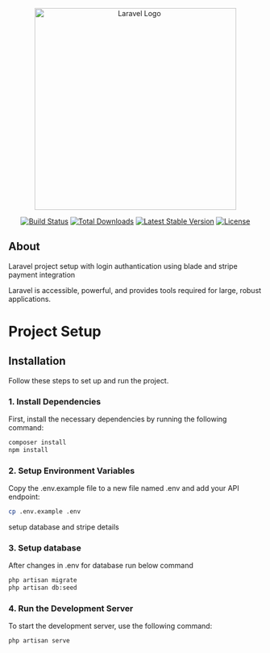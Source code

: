 <p align="center"><a href="https://laravel.com" target="_blank"><img src="https://raw.githubusercontent.com/laravel/art/master/logo-lockup/5%20SVG/2%20CMYK/1%20Full%20Color/laravel-logolockup-cmyk-red.svg" width="400" alt="Laravel Logo"></a></p>

<p align="center">
<a href="https://github.com/laravel/framework/actions"><img src="https://github.com/laravel/framework/workflows/tests/badge.svg" alt="Build Status"></a>
<a href="https://packagist.org/packages/laravel/framework"><img src="https://img.shields.io/packagist/dt/laravel/framework" alt="Total Downloads"></a>
<a href="https://packagist.org/packages/laravel/framework"><img src="https://img.shields.io/packagist/v/laravel/framework" alt="Latest Stable Version"></a>
<a href="https://packagist.org/packages/laravel/framework"><img src="https://img.shields.io/packagist/l/laravel/framework" alt="License"></a>
</p>

## About

Laravel project setup with login authantication using blade and stripe payment integration

Laravel is accessible, powerful, and provides tools required for large, robust applications.

# Project Setup

## Installation

Follow these steps to set up and run the project.

### 1. Install Dependencies

First, install the necessary dependencies by running the following command:

```bash
composer install
npm install
```

### 2. Setup Environment Variables

Copy the .env.example file to a new file named .env and add your API endpoint:

```bash
cp .env.example .env
```

setup database and stripe details


### 3. Setup database


After changes in .env for database run below command

```bash
php artisan migrate
php artisan db:seed
```

### 4. Run the Development Server


To start the development server, use the following command:

```bash
php artisan serve
```
